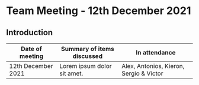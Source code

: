 # Team Meeting - 12th December 2021

## Introduction
| Date of meeting    | Summary of items discussed  | In attendance                           |
|--------------------|-----------------------------|-----------------------------------------|
| 12th December 2021 | Lorem ipsum dolor sit amet. | Alex, Antonios, Kieron, Sergio & Victor |
